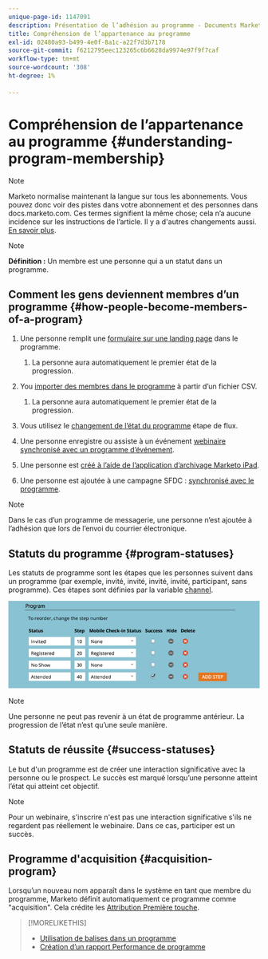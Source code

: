 ```yaml
---
unique-page-id: 1147091
description: Présentation de l’adhésion au programme - Documents Marketo - Documentation du produit
title: Compréhension de l’appartenance au programme
exl-id: 02480a93-b499-4e0f-8a1c-a22f7d3b7178
source-git-commit: f6212795eec123265c6b6628da9974e97f9f7caf
workflow-type: tm+mt
source-wordcount: '308'
ht-degree: 1%

---
```


# Compréhension de l’appartenance au programme {#understanding-program-membership}

>[!NOTE]
>
>Marketo normalise maintenant la langue sur tous les abonnements. Vous pouvez donc voir des pistes dans votre abonnement et des personnes dans docs.marketo.com. Ces termes signifient la même chose; cela n’a aucune incidence sur les instructions de l’article. Il y a d&#39;autres changements aussi. [En savoir plus](/help/marketo/product-docs/crm-sync/salesforce-sync/understanding-the-salesforce-sync.md).

>[!NOTE]
>
>**Définition :** Un membre est une personne qui a un statut dans un programme.

## Comment les gens deviennent membres d’un programme {#how-people-become-members-of-a-program}

1. Une personne remplit une [formulaire sur une landing page](/help/marketo/getting-started/quick-wins/landing-page-with-a-form.md) dans le programme.

   1. La personne aura automatiquement le premier état de la progression.

1. You [importer des membres dans le programme](/help/marketo/product-docs/core-marketo-concepts/programs/working-with-programs/import-members-from-a-spreadsheet-into-a-program.md) à partir d’un fichier CSV.

   1. La personne aura automatiquement le premier état de la progression.

1. Vous utilisez le [changement de l’état du programme](/help/marketo/product-docs/core-marketo-concepts/smart-campaigns/program-flow-actions/change-program-status.md) étape de flux.
1. Une personne enregistre ou assiste à un événement [webinaire synchronisé avec un programme d’événement](/help/marketo/product-docs/demand-generation/events/understanding-events/event-partners.md).
1. Une personne est [créé à l’aide de l’application d’archivage Marketo iPad](/help/marketo/product-docs/core-marketo-concepts/mobile-apps/event-check-in/check-people-into-your-event-from-your-tablet.md).
1. Une personne est ajoutée à une campagne SFDC : [synchronisé avec le programme](/help/marketo/product-docs/crm-sync/salesforce-sync/sfdc-sync-details/sfdc-sync-campaign-sync.md).

>[!NOTE]
>
>Dans le cas d’un programme de messagerie, une personne n’est ajoutée à l’adhésion que lors de l’envoi du courrier électronique.

## Statuts du programme {#program-statuses}

Les statuts de programme sont les étapes que les personnes suivent dans un programme (par exemple, invité, invité, invité, invité, participant, sans programme). Ces étapes sont définies par la variable [channel](/help/marketo/product-docs/administration/tags/create-a-program-channel.md).

![](assets/image2015-2-5-15-3a14-3a48.png)

>[!NOTE]
>
>Une personne ne peut pas revenir à un état de programme antérieur. La progression de l’état n’est qu’une seule manière.

## Statuts de réussite {#success-statuses}

Le but d&#39;un programme est de créer une interaction significative avec la personne ou le prospect. Le succès est marqué lorsqu’une personne atteint l’état qui atteint cet objectif.

>[!NOTE]
>
>Pour un webinaire, s&#39;inscrire n&#39;est pas une interaction significative s&#39;ils ne regardent pas réellement le webinaire. Dans ce cas, participer est un succès.

## Programme d&#39;acquisition  {#acquisition-program}

Lorsqu’un nouveau nom apparaît dans le système en tant que membre du programme, Marketo définit automatiquement ce programme comme &quot;acquisition&quot;. Cela crédite les [Attribution Première touche](/help/marketo/product-docs/reporting/revenue-cycle-analytics/revenue-tools/attribution/understanding-attribution.md).

>[!MORELIKETHIS]
>
>* [Utilisation de balises dans un programme](/help/marketo/product-docs/core-marketo-concepts/programs/working-with-programs/understanding-tags/use-tags-in-a-program.md)
>* [Création d’un rapport Performance de programme](/help/marketo/product-docs/core-marketo-concepts/programs/program-performance-report/create-a-program-performance-report.md)

